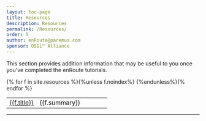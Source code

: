 ```yaml
---
layout: toc-page
title: Resources 
description: Resources 
permalink: /Resources/
order: 5
author: enRoute@paremus.com
sponsor: OSGi™ Alliance
---
```


This section provides addition information that may be useful to you once you've completed the enRoute tutorials.

<style>
table, td, th {    
    text-align: left;
}

table {
    width: 100%;
}

th {
    padding: 15px;
    color: Black;
}
td {
    padding 10px;
    color: Black;
}
</style>
<table>
        <colgroup>
                <col style="width:30%">
                <col style="width:70%">
        </colgroup>
{% for f in site.resources %}{%unless f.noindex%}<tr>
        <td><a href="{{f.url}}">{{f.title}}</a></td><td> {{f.summary}}</td>
</tr>
{%endunless%}{% endfor %}

</table>


---
